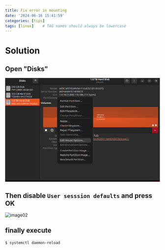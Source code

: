 ```yaml
---
title: Fix error in mounting
date: '2024-06-16 15:41:59'
categories: [tips]
tags: [linux]    # TAG names should always be lowercase
---
```


# Solution

## Open "Disks"

![image01](_posts/images/fixErrorMounting-images/image01.png)

## Then disable `User sesssion defaults` and press OK

 ![image02](_posts/images/fixErrorMounting-images/image012.png)


## finally execute
`$ systemctl daemon-reload`
